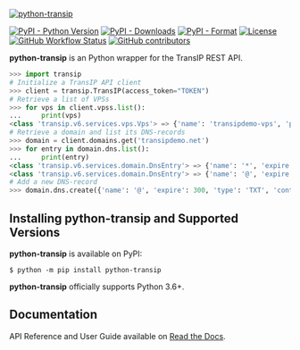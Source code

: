 [![python-transip](https://github.com/roaldnefs/python-transip/blob/main/logo.png?raw=true)](https://github.com/roaldnefs/python-transip)

[![PyPI - Python Version](https://img.shields.io/pypi/pyversions/python-transip?color=187dc1&logo=python&logoColor=white&style=for-the-badge)](https://pypi.org/project/python-transip/)
[![PyPI - Downloads](https://img.shields.io/pypi/dm/python-transip?color=187dc1&logo=python&logoColor=white&style=for-the-badge)](https://pypi.org/project/python-transip/)
[![PyPI - Format](https://img.shields.io/pypi/format/python-transip?color=187dc1&logo=python&logoColor=white&style=for-the-badge)](https://pypi.org/project/python-transip/)
[![License](https://img.shields.io/github/license/roaldnefs/python-transip?color=187dc1&style=for-the-badge)](https://raw.githubusercontent.com/roaldnefs/python-transip/main/COPYING)
[![GitHub Workflow Status](https://img.shields.io/github/workflow/status/roaldnefs/python-transip/tests?color=187dc1&label=CI&logo=github&style=for-the-badge)](https://github.com/roaldnefs/python-transip/actions)
[![GitHub contributors](https://img.shields.io/github/contributors/roaldnefs/python-transip?color=187dc1&logo=github&style=for-the-badge)](https://github.com/roaldnefs/python-transip/graphs/contributors)

**python-transip** is an Python wrapper for the TransIP REST API.

```python
>>> import transip
# Initialize a TransIP API client
>>> client = transip.TransIP(access_token="TOKEN")
# Retrieve a list of VPSs
>>> for vps in client.vpss.list():
...     print(vps)
<class 'transip.v6.services.vps.Vps'> => {'name': 'transipdemo-vps', 'productName': 'vps-bladevps-x1', ... }
# Retrieve a domain and list its DNS-records
>>> domain = client.domains.get('transipdemo.net')
>>> for entry in domain.dns.list():
...     print(entry)
<class 'transip.v6.services.domain.DnsEntry'> => {'name': '*', 'expire': 300, 'type': 'A', 'content': '95.170.70.223'}
<class 'transip.v6.services.domain.DnsEntry'> => {'name': '@', 'expire': 300, 'type': 'A', 'content': '95.170.70.223'}
# Add a new DNS-record
>>> domain.dns.create({'name': '@', 'expire': 300, 'type': 'TXT', 'content': 'Python'})
```

## Installing python-transip and Supported Versions

**python-transip** is available on PyPI:

```console
$ python -m pip install python-transip
```

**python-transip** officially supports Python 3.6+.

## Documentation

API Reference and User Guide available on [Read the Docs](https://python-transip.readthedocs.io/).
